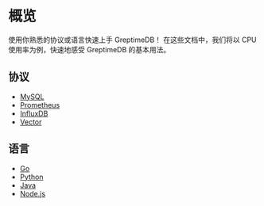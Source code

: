 # 概览

使用你熟悉的协议或语言快速上手 GreptimeDB！
在这些文档中，我们将以 CPU 使用率为例，快速地感受 GreptimeDB 的基本用法。

## 协议

- [MySQL](mysql.md)
- [Prometheus](prometheus.md)
- [InfluxDB](influxdb.md)
- [Vector](vector.md)

## 语言

- [Go](go.md)
- [Python](python.md)
- [Java](java.md)
- [Node.js](node.md)
